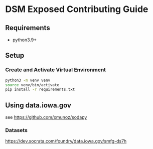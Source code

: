 # DSM Exposed Contributing Guide

## Requirements

- python3.9+

## Setup


### Create and Activate Virtual Environment

```zsh
python3 -m venv venv
source venv/bin/activate
pip install -r requirements.txt
```

## Using data.iowa.gov

see https://github.com/xmunoz/sodapy


### Datasets

https://dev.socrata.com/foundry/data.iowa.gov/smfg-ds7h